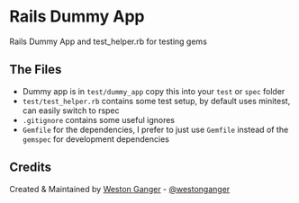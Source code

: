 # Rails Dummy App

Rails Dummy App and test_helper.rb for testing gems 

## The Files

- Dummy app is in `test/dummy_app` copy this into your `test` or `spec` folder
- `test/test_helper.rb` contains some test setup, by default uses minitest, can easily switch to rspec
- `.gitignore` contains some useful ignores
- `Gemfile` for the dependencies, I prefer to just use `Gemfile` instead of the `gemspec` for development dependencies

## Credits

Created & Maintained by [Weston Ganger](https://westonganger.com) - [@westonganger](https://github.com/westonganger)
